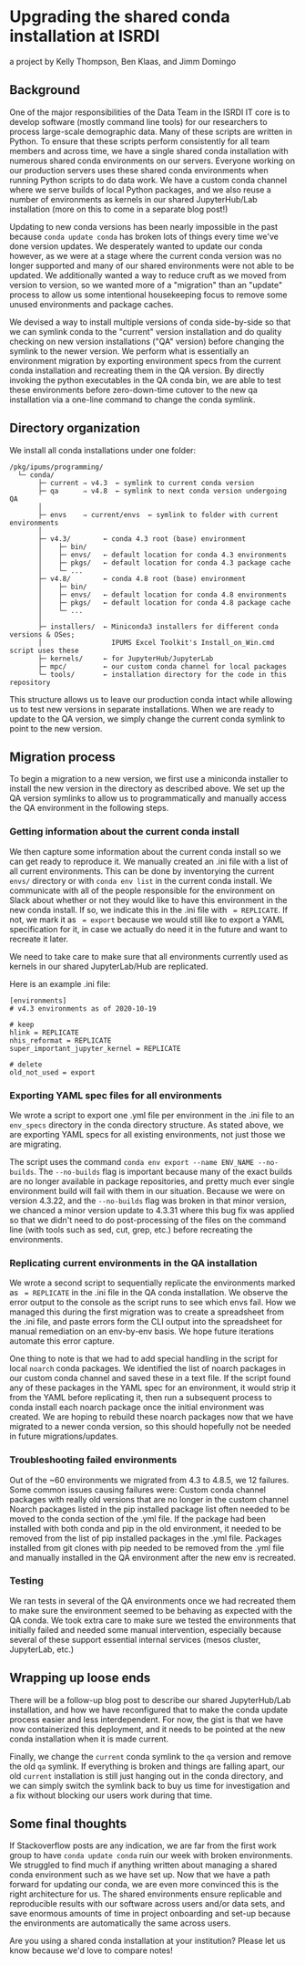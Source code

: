 # Upgrading the shared conda installation at ISRDI
a project by Kelly Thompson, Ben Klaas, and Jimm Domingo

## Background

One of the major responsibilities of the Data Team in the ISRDI IT core is to develop software (mostly command line tools) for our researchers to process large-scale demographic data.  Many of these scripts are written in Python.  To ensure that these scripts perform consistently for all team members and across time, we have a single shared conda installation with numerous shared conda environments on our servers.  Everyone working on our production servers uses these shared conda environments when running Python scripts to do data work.  We have a custom conda channel where we serve builds of local Python packages, and we also reuse a number of environments as kernels in our shared JupyterHub/Lab installation (more on this to come in a separate blog post!)

Updating to new conda versions has been nearly impossible in the past because `conda update conda` has broken lots of things every time we've done version updates.  We desperately wanted to update our conda however, as we were at a stage where the current conda version was no longer supported and many of our shared environments were not able to be updated.  We additionally wanted a way to reduce cruft as we moved from version to version, so we wanted more of a "migration" than an "update" process to allow us some intentional housekeeping focus to remove some unused environments and package caches.  

We devised a way to install multiple versions of conda side-by-side so that we can symlink conda to the "current" version installation and do quality checking on new version installations ("QA" version) before changing the symlink to the newer version.  We perform what is essentially an environment migration by exporting environment specs from the current conda installation and recreating them in the QA version.  By directly invoking the python executables in the QA conda bin, we are able to test these environments before zero-down-time cutover to the new qa installation via a one-line command to change the conda symlink.

## Directory organization

We install all conda installations under one folder:

```
/pkg/ipums/programming/
  └─ conda/
       ├─ current ⇒ v4.3  ← symlink to current conda version
       ├─ qa      ⇒ v4.8  ← symlink to next conda version undergoing QA
       │
       ├─ envs    ⇒ current/envs  ← symlink to folder with current environments
       │
       ├─ v4.3/        ← conda 4.3 root (base) environment
       │    ├─ bin/
       │    ├─ envs/   ← default location for conda 4.3 environments
       │    ├─ pkgs/   ← default location for conda 4.3 package cache
       │    └─ ...
       ├─ v4.8/        ← conda 4.8 root (base) environment
       │    ├─ bin/
       │    ├─ envs/   ← default location for conda 4.8 environments
       │    ├─ pkgs/   ← default location for conda 4.8 package cache
       │    └─ ...
       │
       ├─ installers/  ← Miniconda3 installers for different conda versions & OSes;
       │                 IPUMS Excel Toolkit's Install_on_Win.cmd script uses these
       ├─ kernels/     ← for JupyterHub/JupyterLab
       ├─ mpc/         ← our custom conda channel for local packages
       └─ tools/       ← installation directory for the code in this repository
```

This structure allows us to leave our production conda intact while allowing us to test new versions in separate installations.  When we are ready to update to the QA version, we simply change the current conda symlink to point to the new version.

## Migration process

To begin a migration to a new version, we first use a miniconda installer to install the new version in the directory as described above.  We set up the QA version symlinks to allow us to programmatically and manually access the QA environment in the following steps.

### Getting information about the current conda install

We then capture some information about the current conda install so we can get ready to reproduce it.  We manually created an .ini file with a list of all current environments.  This can be done by inventorying the current `envs/` directory or with `conda env list` in the current conda install.  We communicate with all of the people responsible for the environment on Slack about whether or not they would like to have this environment in the new conda install.  If so, we indicate this in the .ini file with ` = REPLICATE`.  If not, we mark it as ` = export` because we would still like to export a YAML specification for it, in case we actually do need it in the future and want to recreate it later.  

We need to take care to make sure that all environments currently used as kernels in our shared JupyterLab/Hub are replicated.

Here is an example .ini file: 

```
[environments]
# v4.3 environments as of 2020-10-19

# keep
hlink = REPLICATE
nhis_reformat = REPLICATE
super_important_jupyter_kernel = REPLICATE

# delete
old_not_used = export
```


### Exporting YAML spec files for all environments

We wrote a script to export one .yml file per environment in the .ini file to an `env_specs` directory in the conda directory structure.  As stated above, we are exporting YAML specs for all existing environments, not just those we are migrating. 

The script uses the command `conda env export --name ENV_NAME --no-builds`.  The `--no-builds` flag is important because many of the exact builds are no longer available in package repositories, and pretty much ever single environment build will fail with them in our situation.  Because we were on version 4.3.22, and the `--no-builds` flag was broken in that minor version, we chanced a minor version update to 4.3.31 where this bug fix was applied so that we didn't need to do post-processing of the files on the command line (with tools such as sed, cut, grep, etc.) before recreating the environments.

### Replicating current environments in the QA installation

We wrote a second script to sequentially replicate the environments marked as ` = REPLICATE` in the .ini file in the QA conda installation.  We observe the error output to the console as the script runs to see which envs fail.  How we managed this during the first migration was to create a spreadsheet from the .ini file, and paste errors form the CLI output into the spreadsheet for manual remediation on an env-by-env basis.  We hope future iterations automate this error capture.

One thing to note is that we had to add special handling in the script for local `noarch` conda packages.  We identified the list of noarch packages in our custom conda channel and saved these in a text file.  If the script found any of these packages in the YAML spec for an environment, it would strip it from the YAML before replicating it, then run a subsequent process to conda install each noarch package once the initial environment was created.  We are hoping to rebuild these noarch packages now that we have migrated to a newer conda version, so this should hopefully not be needed in future migrations/updates.

### Troubleshooting failed environments

Out of the ~60 environments we migrated from 4.3 to 4.8.5, we 12 failures.  Some common issues causing failures were:
Custom conda channel packages with really old versions that are no longer in the custom channel
Noarch packages listed in the pip installed package list often needed to be moved to the conda section of the .yml file.  If the package had been installed with both conda and pip in the old environment, it needed to be removed from the list of pip installed packages in the .yml file.
Packages installed from git clones with pip needed to be removed from the .yml file and manually installed in the QA environment after the new env is recreated.

### Testing

We ran tests in several of the QA environments once we had recreated them to make sure the environment seemed to be behaving as expected with the QA conda.  We took extra care to make sure we tested the environments that initially failed and needed some manual intervention, especially because several of these support essential internal services (mesos cluster, JupyterLab, etc.)

## Wrapping up loose ends

There will be a follow-up blog post to describe our shared JupyterHub/Lab installation, and how we have reconfigured that to make the conda update process easier and less interdependent.  For now, the gist is that we have now containerized this deployment, and it needs to be pointed at the new conda installation when it is made current.

Finally, we change the `current` conda symlink to the `qa` version and remove the old `qa` symlink.  If everything is broken and things are falling apart, our old `current` installation is still just hanging out in the conda directory, and we can simply switch the symlink back to buy us time for investigation and a fix without blocking our users work during that time.  

## Some final thoughts

If Stackoverflow posts are any indication, we are far from the first work group to have `conda update conda` ruin our week with broken environments.  We struggled to find much if anything written about managing a shared conda environment such as we have set up.  Now that we have a path forward for updating our conda, we are even more convinced this is the right architecture for us.  The shared environments ensure replicable and reproducible results with our software across users and/or data sets, and save enormous amounts of time in project onboarding and set-up because the environments are automatically the same across users.

Are you using a shared conda installation at your institution?  Please let us know because we'd love to compare notes!

